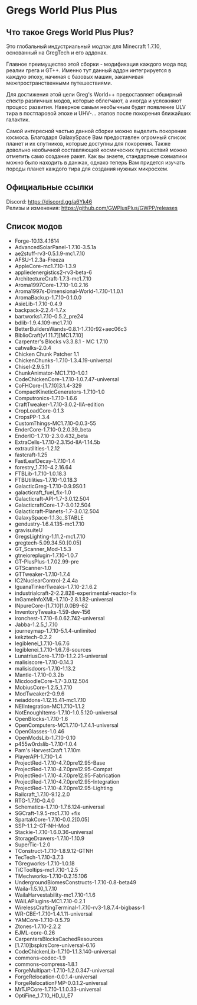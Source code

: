 # Gregs World Plus Plus

## Что такое Gregs World Plus Plus?

Это глобальный индустриальный модпак для Minecraft 1.7.10, основанный на GregTech и его аддонах.

Главное преимущество этой сборки - модификация каждого мода под реалии грега и GT++. Именно тут данный аддон интегрируется в каждую эпоху, начиная с базовых машин, заканчивая межпространственными путешествиями.

Для достижения этой цели Greg's World++ предоставляет обширный спектр различных модов, которые облегчают, а иногда и усложняют процесс развития. Наверное самым необычным будет появление ULV тира в постпаровой эпохе и UHV-... этапов после покорения ближайших галактик.

Самой интересной частью данной сборки можно выделить покорение космоса. Благодаря GalaxySpace Вам предоставлен огромный список планет и их спутников, которые доступны для покорения. Также довольно необычной составляющей космических путешествий можно отметить само создание ракет. Как вы знаете, стандартные схематики можно было находить в данжах, однако теперь Вам придется изучать породы планет каждого тира для создания нужных микросхем.

## Официальные ссылки

Discord: https://discord.gg/a6Yk46<BR>
Релизы и изменения: https://github.com/GWPlusPlus/GWPP/releases<BR>

## Список модов

- Forge-10.13.4.1614<BR>
- AdvancedSolarPanel-1.7.10-3.5.1a <BR>
- ae2stuff-rv3-0.5.1.9-mc1.7.10<BR>
- AFSU-1.2.3a-Freeza<BR>
- AppleCore-mc1.7.10-1.3.9<BR>
- appliedenergistics2-rv3-beta-6<BR>
- ArchitectureCraft-1.7.3-mc1.7.10<BR>
- Aroma1997Core-1.7.10-1.0.2.16<BR>
- Aroma1997s-Dimensional-World-1.7.10-1.1.0.1<BR>
- AromaBackup-1.7.10-0.1.0.0<BR>
- AsieLib-1.7.10-0.4.9<BR>
- backpack-2.2.4-1.7.x<BR>
- bartworks1.7.10-0.5.2_pre24<BR>
- bdlib-1.9.4.109-mc1.7.10<BR>
- BetterBuildersWands-0.8.1-1.7.10r92+aec06c3<BR>
- BiblioCraft[v1.11.7][MC1.7.10]<BR>
- Carpenter's Blocks v3.3.8.1 - MC 1.7.10<BR>
- catwalks-2.0.4<BR>
- Chicken Chunk Patcher 1.1<BR>
- ChickenChunks-1.7.10-1.3.4.19-universal<BR>
- Chisel-2.9.5.11<BR>
- ChunkAnimator-MC1.7.10-1.0.1<BR>
- CodeChickenCore-1.7.10-1.0.7.47-universal<BR>
- CoFHCore-[1.7.10]3.1.4-329<BR>
- CompactKineticGenerators-1.7.10-1.0<BR>
- Computronics-1.7.10-1.6.6<BR>
- CraftTweaker-1.7.10-3.0.2-IIA-edition<BR>
- CropLoadCore-0.1.3<BR>
- CropsPP-1.3.4<BR>
- CustomThings-MC1.7.10-0.0.3-55<BR>
- EnderCore-1.7.10-0.2.0.39_beta<BR>
- EnderIO-1.7.10-2.3.0.432_beta<BR>
- ExtraCells-1.7.10-2.3.15d-IIA-1.14.5b<BR>
- extrautilities-1.2.12<BR>
- fastcraft-1.25<BR>
- FastLeafDecay-1.7.10-1.4<BR>
- forestry_1.7.10-4.2.16.64<BR>
- FTBLib-1.7.10-1.0.18.3<BR>
- FTBUtilities-1.7.10-1.0.18.3<BR>
- GalacticGreg-1.7.10-0.9.9S0.1<BR>
- galacticraft_fuel_fix-1.0<BR>
- Galacticraft-API-1.7-3.0.12.504<BR>
- GalacticraftCore-1.7-3.0.12.504<BR>
- Galacticraft-Planets-1.7-3.0.12.504<BR>
- GalaxySpace-1.1.3c_STABLE<BR>
- gendustry-1.6.4.135-mc1.7.10<BR>
- gravisuiteU<BR>
- GregsLighting-1.11.2-mc1.7.10<BR>
- gregtech-5.09.34.50.[0.05]<BR>
- GT_Scanner_Mod-1.5.3<BR>
- gtneioreplugin-1.7.10-1.0.7<BR>
- GT-PlusPlus-1.7.02.99-pre<BR>
- GTScanner-1.0<BR>
- GTTweaker-1.7.10-1.7.4<BR>
- IC2NuclearControl-2.4.4a<BR>
- IguanaTinkerTweaks-1.7.10-2.1.6.2<BR>
- industrialcraft-2-2.2.828-experimental-reactor-fix<BR>
- InGameInfoXML-1.7.10-2.8.1.82-universal<BR>
- INpureCore-[1.7.10]1.0.0B9-62<BR>
- InventoryTweaks-1.59-dev-156<BR>
- ironchest-1.7.10-6.0.62.742-universal<BR>
- Jabba-1.2.5_1.7.10<BR>
- journeymap-1.7.10-5.1.4-unlimited<BR>
- kekztech-0.2.2<BR>
- legiblenei_1.7.10-1.6.7.6<BR>
- legiblenei_1.7.10-1.6.7.6-sources<BR>
- LunatriusCore-1.7.10-1.1.2.21-universal<BR>
- malisiscore-1.7.10-0.14.3<BR>
- malisisdoors-1.7.10-1.13.2<BR>
- Mantle-1.7.10-0.3.2b<BR>
- MicdoodleCore-1.7-3.0.12.504<BR>
- MobiusCore-1.2.5_1.7.10<BR>
- ModTweaker2-0.9.6<BR>
- neiaddons-1.12.15.41-mc1.7.10<BR>
- NEIIntegration-MC1.7.10-1.1.2<BR>
- NotEnoughItems-1.7.10-1.0.5.120-universal<BR>
- OpenBlocks-1.7.10-1.6<BR>
- OpenComputers-MC1.7.10-1.7.4.1-universal<BR>
- OpenGlasses-1.0.46<BR>
- OpenModsLib-1.7.10-0.10<BR>
- p455w0rdslib-1.7.10-1.0.4<BR>
- Pam's HarvestCraft 1.7.10m<BR>
- PlayerAPI-1.7.10-1.4<BR>
- ProjectRed-1.7.10-4.7.0pre12.95-Base<BR>
- ProjectRed-1.7.10-4.7.0pre12.95-Compat<BR>
- ProjectRed-1.7.10-4.7.0pre12.95-Fabrication<BR>
- ProjectRed-1.7.10-4.7.0pre12.95-Integration<BR>
- ProjectRed-1.7.10-4.7.0pre12.95-Lighting<BR>
- Railcraft_1.7.10-9.12.2.0<BR>
- RTG-1.7.10-0.4.0<BR>
- Schematica-1.7.10-1.7.6.124-universal<BR>
- SGCraft-1.9.5-mc1.7.10 +fix<BR>
- SpartakCore-1.7.10-0.0.2[0.05]<BR>
- SSP-1.1.2-GT-NH-Mod<BR>
- Stackie-1.7.10-1.6.0.36-universal<BR>
- StorageDrawers-1.7.10-1.10.9<BR>
- SuperTic-1.2.0<BR>
- TConstruct-1.7.10-1.8.9.12-GTNH<BR>
- TecTech-1.7.10-3.7.3<BR>
- TGregworks-1.7.10-1.0.18<BR>
- TiCTooltips-mc1.7.10-1.2.5<BR>
- TMechworks-1.7.10-0.2.15.106<BR>
- UndergroundBiomesConstructs-1.7.10-0.8-beta49<BR>
- Waila-1.5.10_1.7.10<BR>
- WailaHarvestability-mc1.7.10-1.1.6<BR>
- WAILAPlugins-MC1.7.10-0.2.1<BR>
- WirelessCraftingTerminal-1.7.10-rv3-1.8.7.4-bigbass-1<BR>
- WR-CBE-1.7.10-1.4.1.11-universal<BR>
- YAMCore-1.7.10-0.5.79<BR>
- Ztones-1.7.10-2.2.2<BR>
- EJML-core-0.26<BR>
- CarpentersBlocksCachedResources<BR>
- [1.7.10]bspkrsCore-universal-6.16<BR>
- CodeChickenLib-1.7.10-1.1.3.140-universal<BR>
- commons-codec-1.9<BR>
- commons-compress-1.8.1<BR>
- ForgeMultipart-1.7.10-1.2.0.347-universal<BR>
- ForgeRelocation-0.0.1.4-universal<BR>
- ForgeRelocationFMP-0.0.1.2-universal<BR>
- MrTJPCore-1.7.10-1.1.0.33-universal<BR>
- OptiFine_1.7.10_HD_U_E7<BR>
